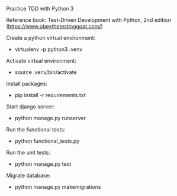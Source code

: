 Practice TDD with Python 3

Reference book: Test-Driven Development with Python, 2nd edition (https://www.obeythetestinggoat.com/)

Create a python virtual environment: 
- virtualenv -p python3 .venv

Activate virtual environment: 
- source .venv/bin/activate

Install packages: 
- pip install -r requirements.txt

Start django server:
- python manage.py runserver

Run the functional tests:
- python functional_tests.py

Run the unit tests:
- python manage.py test

Migrate database:
- python manage.py makemigrations